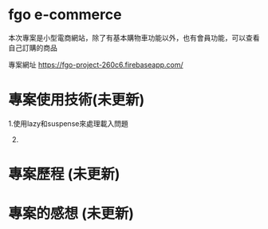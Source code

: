 # fgo e-commerce

本次專案是小型電商網站，除了有基本購物車功能以外，也有會員功能，可以查看自己訂購的商品

專案網址
https://fgo-project-260c6.firebaseapp.com/


# 專案使用技術(未更新) 
1.使用lazy和suspense來處理載入問題

2.

# 專案歷程 (未更新) 




# 專案的感想 (未更新) 
